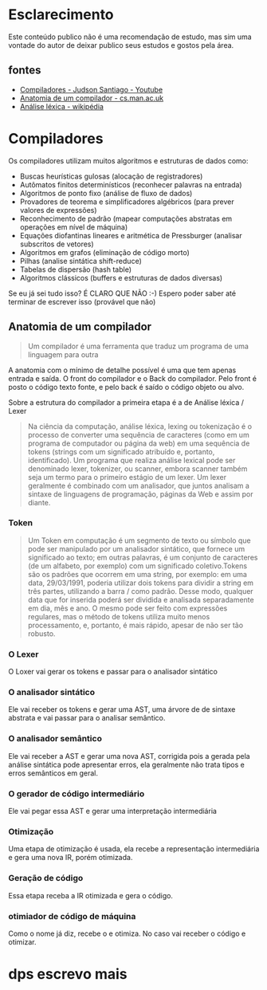 # Esclarecimento

Este conteúdo publico não é uma recomendação de estudo, mas sim uma vontade do autor de deixar publico seus estudos e gostos pela área.

## fontes

- [Compiladores - Judson Santiago - Youtube](https://www.youtube.com/playlist?list=PLX6Nyaq0ebfhI396WlWN6WlBm-tp7vDtV)
- [Anatomia de um compilador - cs.man.ac.uk](https://www.cs.man.ac.uk/~pjj/farrell/comp3.html)
- [Análise léxica - wikipédia](https://pt.wikipedia.org/wiki/An%C3%A1lise_l%C3%A9xica)

# Compiladores

Os compiladores utilizam muitos algoritmos e estruturas de dados como:

- Buscas heurísticas gulosas (alocação de registradores)
- Autômatos finitos determinísticos (reconhecer palavras na entrada)
- Algoritmos de ponto fixo (análise de fluxo de dados)
- Provadores de teorema e simplificadores algébricos (para prever valores de expressões)
- Reconhecimento de padrão (mapear computações abstratas em operações em nível de máquina)
- Equações diofantinas lineares e aritmética de Pressburger (analisar subscritos de vetores)
- Algoritmos em grafos (eliminação de código morto)
- Pilhas (analise sintática shift-reduce)
- Tabelas de dispersão (hash table)
- Algoritmos clássicos (buffers e estruturas de dados diversas)

Se eu já sei tudo isso? É CLARO QUE NÃO :-)
Espero poder saber até terminar de escrever isso (provável que não)

## Anatomia de um compilador

> Um compilador é uma ferramenta que traduz um programa de uma linguagem para outra

A anatomia com o mínimo de detalhe possível é uma que tem apenas entrada e saída. O front do compilador e o Back do compilador. Pelo front é posto o código texto fonte, e pelo back é saído o código objeto ou alvo.

Sobre a estrutura do compilador a primeira etapa é a de Análise léxica / Lexer

> Na ciência da computação, análise léxica, lexing ou tokenização é o processo de converter uma sequência de caracteres (como em um programa de computador ou página da web) em uma sequência de tokens (strings com um significado atribuído e, portanto, identificado). Um programa que realiza análise lexical pode ser denominado lexer, tokenizer, ou scanner, embora scanner também seja um termo para o primeiro estágio de um lexer. Um lexer geralmente é combinado com um analisador, que juntos analisam a sintaxe de linguagens de programação, páginas da Web e assim por diante.

### Token

> Um Token em computação é um segmento de texto ou símbolo que pode ser manipulado por um analisador sintático, que fornece um significado ao texto; em outras palavras, é um conjunto de caracteres (de um alfabeto, por exemplo) com um significado coletivo.Tokens são os padrões que ocorrem em uma string, por exemplo: em uma data, 29/03/1991, poderia utilizar dois tokens para dividir a string em três partes, utilizando a barra / como padrão. Desse modo, qualquer data que for inserida poderá ser dividida e analisada separadamente em dia, mês e ano. O mesmo pode ser feito com expressões regulares, mas o método de tokens utiliza muito menos processamento, e, portanto, é mais rápido, apesar de não ser tão robusto.

### O Lexer

O Loxer vai gerar os tokens e passar para o analisador sintático

### O analisador sintático

Ele vai receber os tokens e gerar uma AST, uma árvore de de sintaxe abstrata e vai passar para o analisar semântico.

### O analisador semântico

Ele vai receber a AST e gerar uma nova AST, corrigida pois a gerada pela análise sintática pode apresentar erros, ela geralmente não trata tipos e erros semânticos em geral.

### O gerador de código intermediário

Ele vai pegar essa AST e gerar uma interpretação intermediária

### Otimização

Uma etapa de otimização é usada, ela recebe a representação intermediária e gera uma nova IR, porém otimizada.

### Geração de código

Essa etapa receba a IR otimizada e gera o código.

### otimiador de código de máquina

Como o nome já diz, recebe o e otimiza. No caso vai receber o código e otimizar.

# dps escrevo mais
